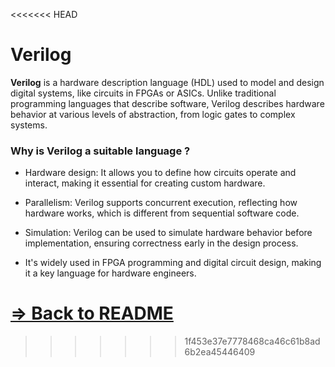 <<<<<<< HEAD
# Verilog

**Verilog** is a hardware description language (HDL) used to model and design digital systems, like circuits in FPGAs or ASICs. Unlike traditional programming languages that describe software, Verilog describes hardware behavior at various levels of abstraction, from logic gates to complex systems.

### Why is Verilog a suitable language ?
- Hardware design: It allows you to define how circuits operate and interact, making it essential for creating custom hardware.

- Parallelism: Verilog supports concurrent execution, reflecting how hardware works, which is different from sequential software code.

- Simulation: Verilog can be used to simulate hardware behavior before implementation, ensuring correctness early in the design process.

- It's widely used in FPGA programming and digital circuit design, making it a key language for hardware engineers.

[=> Back to README](../../../README.MD)
=======

>>>>>>> 1f453e37e7778468ca46c61b8ad6b2ea45446409
